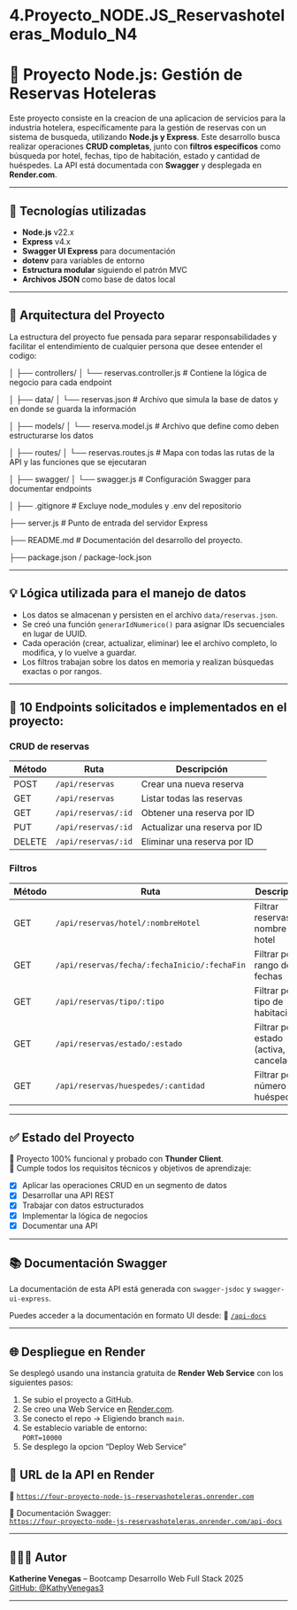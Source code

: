 # 4.Proyecto_NODE.JS_Reservashoteleras_Modulo_N4

# 🏨 Proyecto Node.js: Gestión de Reservas Hoteleras

Este proyecto consiste en la creacion de una aplicacion de servicios para la industria hotelera, específicamente para la gestión de reservas con un sistema de busqueda, utilizando **Node.js y Express**. Este desarrollo busca realizar operaciones **CRUD completas**, junto con **filtros específicos** como búsqueda por hotel, fechas, tipo de habitación, estado y cantidad de huéspedes. La API está documentada con **Swagger** y desplegada en **Render.com**.

---

## 🧩 Tecnologías utilizadas

- **Node.js** v22.x
- **Express** v4.x
- **Swagger UI Express** para documentación 
- **dotenv** para variables de entorno
- **Estructura modular** siguiendo el patrón MVC
- **Archivos JSON** como base de datos local

---

## 📁 Arquitectura del Proyecto

La estructura del proyecto fue pensada para separar responsabilidades y facilitar el entendimiento de cualquier persona que desee entender el codigo: 

│
├── controllers/
│   └── reservas.controller.js     # Contiene la lógica de negocio para cada endpoint

│
├── data/
│   └── reservas.json              # Archivo que simula la base de datos y en donde se guarda la información

│
├── models/
│   └── reserva.model.js           # Archivo que define como deben estructurarse los datos

│
├── routes/
│   └── reservas.routes.js         # Mapa con todas las rutas de la API y las funciones que se ejecutaran

│
├── swagger/
│   └── swagger.js                 # Configuración Swagger para documentar endpoints

│
├── .gitignore                     # Excluye node_modules y .env del repositorio

├── server.js                      # Punto de entrada del servidor Express

├── README.md                      # Documentación del desarrollo del proyecto. 

├── package.json / package-lock.json


---

## 💡 Lógica utilizada para el manejo de datos

- Los datos se almacenan y persisten en el archivo `data/reservas.json`.
- Se creó una función `generarIdNumerico()` para asignar IDs secuenciales en lugar de UUID.
- Cada operación (crear, actualizar, eliminar) lee el archivo completo, lo modifica, y lo vuelve a guardar.
- Los filtros trabajan sobre los datos en memoria y realizan búsquedas exactas o por rangos.

---

## 🔧 10 Endpoints solicitados e implementados en el proyecto: 

### CRUD de reservas
| Método | Ruta                             | Descripción                       |
|--------|----------------------------------|-----------------------------------|
| POST   | `/api/reservas`                 | Crear una nueva reserva          |
| GET    | `/api/reservas`                 | Listar todas las reservas        |
| GET    | `/api/reservas/:id`             | Obtener una reserva por ID       |
| PUT    | `/api/reservas/:id`             | Actualizar una reserva por ID    |
| DELETE | `/api/reservas/:id`             | Eliminar una reserva por ID      |

### Filtros
| Método | Ruta                                              | Descripción                              |
|--------|---------------------------------------------------|------------------------------------------|
| GET    | `/api/reservas/hotel/:nombreHotel`                | Filtrar reservas por nombre de hotel     |
| GET    | `/api/reservas/fecha/:fechaInicio/:fechaFin`      | Filtrar por rango de fechas              |
| GET    | `/api/reservas/tipo/:tipo`                        | Filtrar por tipo de habitación           |
| GET    | `/api/reservas/estado/:estado`                    | Filtrar por estado (activa, cancelada...)|
| GET    | `/api/reservas/huespedes/:cantidad`               | Filtrar por número de huéspedes          |

---

## ✅ Estado del Proyecto

🔹 Proyecto 100% funcional y probado con **Thunder Client**.  
🔹 Cumple todos los requisitos técnicos y objetivos de aprendizaje:

- [x] Aplicar las operaciones CRUD en un segmento de datos
- [x] Desarrollar una API REST
- [x] Trabajar con datos estructurados
- [x] Implementar la lógica de negocios
- [x] Documentar una API

---

## 📚 Documentación Swagger

La documentación de esta API está generada con `swagger-jsdoc` y `swagger-ui-express`.

Puedes acceder a la documentación en formato UI desde:
📌 [`/api-docs`](https://four-proyecto-node-js-reservashoteleras.onrender.com/api-docs)

---

## 🌐 Despliegue en Render

Se desplegó usando una instancia gratuita de **Render Web Service** con los siguientes pasos:

1. Se subio el proyecto a GitHub.
2. Se creo una Web Service en [Render.com](https://render.com).
3. Se conecto el repo → Eligiendo branch `main`.
4. Se establecio variable de entorno:  
   `PORT=10000`
5. Se desplego la opcion “Deploy Web Service”

## 🚀 URL de la API en Render

📎 [`https://four-proyecto-node-js-reservashoteleras.onrender.com`](https://four-proyecto-node-js-reservashoteleras.onrender.com)

📎 Documentación Swagger:  
[`https://four-proyecto-node-js-reservashoteleras.onrender.com/api-docs`](https://four-proyecto-node-js-reservashoteleras.onrender.com/api-docs)

---

## 👩🏻‍💻 Autor

**Katherine Venegas** – Bootcamp Desarrollo Web Full Stack 2025  
[GitHub: @KathyVenegas3](https://github.com/KathyVenegas3)

---

